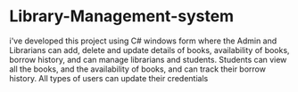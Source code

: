 # Library-Management-system

i've developed this project using C# windows form  where the Admin and Librarians can add, delete and update details of books, availability of books, borrow history, and can manage librarians and students. Students can view all the books, and the availability of books, and can track their borrow history. All types of users can update their credentials

